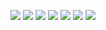 ![](https://imgur.com/yVreINF)
![](https://imgur.com/YWAEyZP)
![](https://imgur.com/52bfmIK)
![](https://imgur.com/AYve9ZL)
![](https://imgur.com/m9RONzi)
![](https://imgur.com/cuHLAbn)
![](https://imgur.com/DQv5ktm)

